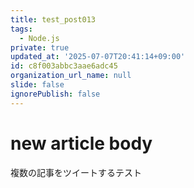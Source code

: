```yaml
---
title: test_post013
tags:
  - Node.js
private: true
updated_at: '2025-07-07T20:41:14+09:00'
id: c8f003abbc3aae6adc45
organization_url_name: null
slide: false
ignorePublish: false
---
```

# new article body
複数の記事をツイートするテスト

